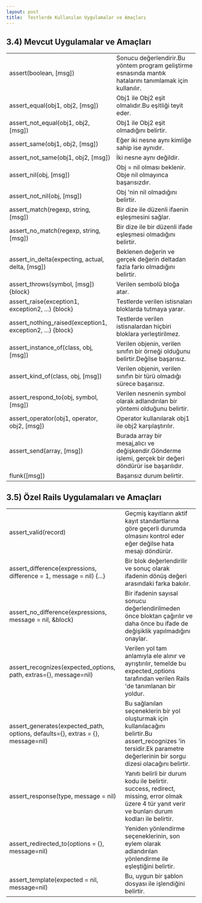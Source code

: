 ```yaml
---
layout: post
title:  Testlerde Kullanılan Uygulamalar ve Amaçları
---
```

## 3.4) Mevcut Uygulamalar ve Amaçları

<table>

<tr>
<td>assert(boolean, [msg])</td>
<td>Sonucu değerlendirir.Bu yöntem program geliştirme esnasında mantık hatalarını tanımlamak için kullanılır.</td>
</tr>

<tr>
<td>assert_equal(obj1, obj2, [msg])</td>
<td>Obj1 ile Obj2 eşit olmalıdır.Bu eşitliği teyit eder.</td>
</tr>

<tr>
<td>assert_not_equal(obj1, obj2, [msg])</td>
<td>Obj1 ile Obj2 eşit olmadığını belirtir.</td>
</tr>

<tr>
<td>assert_same(obj1, obj2, [msg])</td>
<td>Eğer iki nesne aynı kimliğe sahip ise aynıdır.</td>
</tr>

<tr>
<td>assert_not_same(obj1, obj2, [msg])</td>
<td>İki nesne aynı değildir.</td>
</tr>

<tr>
<td>assert_nil(obj, [msg])</td>
<td>Obj = nil olması beklenir. Obje nil olmayınca başarısızdır.</td>
</tr>

<tr>
<td>assert_not_nil(obj, [msg])</td>
<td>Obj 'nin nil olmadığını belirtir.</td>
</tr>

<tr>
<td>assert_match(regexp, string, [msg])</td>
<td>Bir dize ile düzenli ifaenin eşleşmesini sağlar.</td>
</tr>

<tr>
<td>assert_no_match(regexp, string, [msg])</td>
<td>Bir dize ile bir düzenli ifade eşleşmesi olmadığını belirtir.</td>
</tr>

<tr>
<td>assert_in_delta(expecting, actual, delta, [msg])</td>
<td>Beklenen değerin ve gerçek değerin deltadan fazla farkı olmadığını belirtir.</td>
</tr>

<tr>
<td>assert_throws(symbol, [msg]) {block}</td>
<td>Verilen sembolü bloğa atar.</td>
</tr>

<tr>
<td>assert_raise(exception1, exception2, ...) {block}</td>
<td>Testlerde verilen istisnaları bloklarda tutmaya yarar.</td>
</tr>

<tr>
<td>assert_nothing_raised(exception1, exception2, ...) {block}</td>
<td>Testlerde verilen istisnalardan hiçbiri bloklara yerleştirilmez.</td>
</tr>

<tr>
<td>assert_instance_of(class, obj, [msg])</td>
<td>Verilen objenin, verilen sınıfın bir örneği olduğunu belirtir.Değilse başarısız.</td>
</tr>

<tr>
<td>assert_kind_of(class, obj, [msg])</td>
<td>Verilen objenin, verilen sınıfın bir türü olmadığı sürece başarısız.</td>
</tr>

<tr>
<td>assert_respond_to(obj, symbol, [msg])</td>
<td>Verilen nesnenin symbol olarak adlandırılan bir yöntemi olduğunu belirtir.</td>
</tr>

<tr>
<td>assert_operator(obj1, operator, obj2, [msg])</td>
<td>Operator kullanılarak obj1 ile obj2 karşılaştırılır.</td>
</tr>

<tr>
<td>assert_send(array, [msg])</td>
<td>Burada array bir mesaj,alıcı ve değişkendir.Gönderme işlemi, gerçek bir değeri döndürür ise başarılıdır.</td>
</tr>

<tr>
<td>flunk([msg])</td>
<td>Başarısız durum belirtir.</td>
</tr>

</table>

## 3.5) Özel Rails Uygulamaları ve Amaçları

<table>

<tr>
<td>assert_valid(record)</td>
<td>Geçmiş kayıtların aktif kayıt standartlarına göre geçerli durumda olmasını kontrol eder eğer değilse hata mesajı döndürür.</td>
</tr>

<tr>
<td>assert_difference(expressions, difference = 1, message = nil) {...}</td>
<td>Bir blok değerlendirilir ve sonuç olarak ifadenin dönüş değeri arasındaki farka bakılır.</td>
</tr>

<tr>
<td>assert_no_difference(expressions, message = nil, &block)</td>
<td>Bir ifadenin sayısal sonucu değerlendirilmeden önce bloktan çağırılır ve daha önce bu ifade de değişiklik yapılmadığını onaylar.</td>
</tr>

<tr>
<td>assert_recognizes(expected_options, path, extras={}, message=nil)</td>
<td>Verilen yol tam anlamıyla ele alınır ve ayrıştırılır, temelde bu expected_options tarafından verilen Rails 'de tanımlanan bir yoldur.</td>
</tr>

<tr>
<td>assert_generates(expected_path, options, defaults={}, extras = {}, message=nil)</td>
<td>Bu sağlanılan seçeneklerin bir yol oluşturmak için kullanılacağını belirtir.Bu assert_recognizes 'in tersidir.Ek parametre değerlerinin bir sorgu dizesi olacağını belirtir.</td>
</tr>

<tr>
<td>assert_response(type, message = nil)</td>
<td>Yanıtı belirli bir durum kodu ile belirtir. success, redirect, missing, error olmak üzere 4 tür yanıt verir ve bunları durum kodları ile belirtir.</td>
</tr>

<tr>
<td>assert_redirected_to(options = {}, message=nil)</td>
<td>Yeniden yönlendirme seçeneklerinin, son eylem olarak adlandırılan yönlendirme ile eşleştiğini belirtir.</td>
</tr>

<tr>
<td>assert_template(expected = nil, message=nil)</td>
<td>Bu, uygun bir şablon dosyası ile işlendiğini belirtir.</td>
</tr>

</table>
